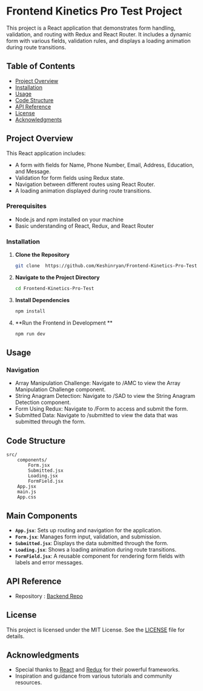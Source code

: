 # Frontend Kinetics Pro Test Project
This project is a React application that demonstrates form handling, validation, and routing with Redux and React Router. It includes a dynamic form with various fields, validation rules, and displays a loading animation during route transitions.

## Table of Contents

- [Project Overview](#project-overview)
- [Installation](#installation)
- [Usage](#usage)
- [Code Structure](#code-structure)
- [API Reference](#api-reference)
- [License](#license)
- [Acknowledgments](#acknowledgments)

## Project Overview

This React application includes:

- A form with fields for Name, Phone Number, Email, Address, Education, and Message.
- Validation for form fields using Redux state.
- Navigation between different routes using React Router.
- A loading animation displayed during route transitions.

### Prerequisites

- Node.js and npm installed on your machine
- Basic understanding of React, Redux, and React Router

### Installation

1. **Clone the Repository**

   ```bash
   git clone  https://github.com/Keshinryan/Frontend-Kinetics-Pro-Test
   ```
   
2. **Navigate to the Project Directory**

    ```bash
    cd Frontend-Kinetics-Pro-Test
    ```


3. **Install Dependencies**

    ```bash
    npm install
    ```

4. **Run the Frontend in Development  **

    ```bash
    npm run dev
    ```
## Usage
### Navigation
- Array Manipulation Challenge: Navigate to /AMC to view the Array Manipulation Challenge component.
- String Anagram Detection: Navigate to /SAD to view the String Anagram Detection component.
- Form Using Redux: Navigate to /Form to access and submit the form.
- Submitted Data: Navigate to /submitted to view the data that was submitted through the form.

## Code Structure
    src/
        components/
            Form.jsx
            Submitted.jsx
            Loading.jsx
            FormField.jsx
        App.jsx
        main.js
        App.css

## Main Components

- **`App.jsx`**: Sets up routing and navigation for the application.
- **`Form.jsx`**: Manages form input, validation, and submission.
- **`Submitted.jsx`**: Displays the data submitted through the form.
- **`Loading.jsx`**: Shows a loading animation during route transitions.
- **`FormField.jsx`**: A reusable component for rendering form fields with labels and error messages.

## API Reference
- Repository : <a href="" >Backend Repo</a>

## License

This project is licensed under the MIT License. See the [LICENSE](LICENSE) file for details.

## Acknowledgments

- Special thanks to [React](https://reactjs.org/) and [Redux](https://redux.js.org/) for their powerful frameworks.
- Inspiration and guidance from various tutorials and community resources.


